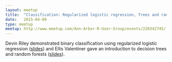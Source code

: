```yaml
---
layout: meetup
title:  "Classification: Regularized logistic regression, Trees and random forests"
date:   2015-04-09
type: meetup
meetup: http://www.meetup.com/Ann-Arbor-R-User-Group/events/220342745/
---
```


Devin Riley demonstrated binary classification using regularized logistic regression ([slides](https://cdn.rawgit.com/AnnArborRUserGroup/Presentations/master/2015-04/LogisticRegressionAndRegularization/index.html)) and Ellis Valentiner gave an introduction to decision trees and random forests ([slides](https://cdn.rawgit.com/AnnArborRUserGroup/Presentations/master/2015-04/Trees_forests/Decision_trees_to_random_forests.html)).